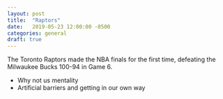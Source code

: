 ```yaml
---
layout: post
title:  "Raptors"
date:   2019-05-23 12:00:00 -0500
categories: general 
draft: true
--- 
```


The Toronto Raptors made the NBA finals for the first time, defeating the Milwaukee Bucks 100-94 in Game 6. 

- Why not us mentality
- Artificial barriers and getting in our own way 